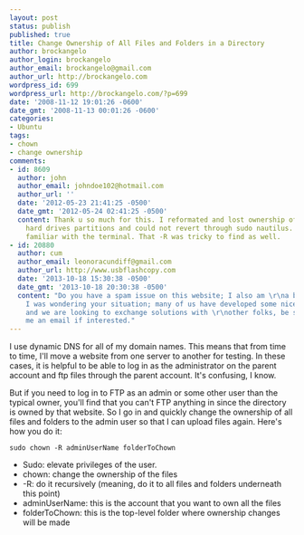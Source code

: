 ```yaml
---
layout: post
status: publish
published: true
title: Change Ownership of All Files and Folders in a Directory
author: brockangelo
author_login: brockangelo
author_email: brockangelo@gmail.com
author_url: http://brockangelo.com
wordpress_id: 699
wordpress_url: http://brockangelo.com/?p=699
date: '2008-11-12 19:01:26 -0600'
date_gmt: '2008-11-13 00:01:26 -0600'
categories:
- Ubuntu
tags:
- chown
- change ownership
comments:
- id: 8609
  author: john
  author_email: johndoe102@hotmail.com
  author_url: ''
  date: '2012-05-23 21:41:25 -0500'
  date_gmt: '2012-05-24 02:41:25 -0500'
  content: Thank u so much for this. I reformated and lost ownership of some of my
    hard drives partitions and could not revert through sudo nautilus. I'm not that
    familiar with the terminal. That -R was tricky to find as well.
- id: 20880
  author: cum
  author_email: leonoracundiff@gmail.com
  author_url: http://www.usbflashcopy.com
  date: '2013-10-18 15:30:38 -0500'
  date_gmt: '2013-10-18 20:30:38 -0500'
  content: "Do you have a spam issue on this website; I also am \r\na blogger, and
    I was wondering your situation; many of us have developed some nice practices
    and we are looking to exchange solutions with \r\nother folks, be sure to shoot
    me an email if interested."
---
```


I use dynamic DNS for all of my domain names. This means that from time to time, I'll move a website from one server to another for testing. In these cases, it is helpful to be able to log in as the administrator on the parent account and ftp files through the parent account. It's confusing, I know.

But if you need to log in to FTP as an admin or some other user than the typical owner, you'll find that you can't FTP anything in since the directory is owned by that website. So I go in and quickly change the ownership of all files and folders to the admin user so that I can upload files again. Here's how you do it:

```sudo chown -R adminUserName folderToChown```

* Sudo:  elevate privileges of the user.
* chown: change the ownership of the files
* -R: do it recursively (meaning, do it to all files and folders underneath this point)
* adminUserName: this is the account that you want to own all the files
* folderToChown: this is the top-level folder where ownership changes will be made
